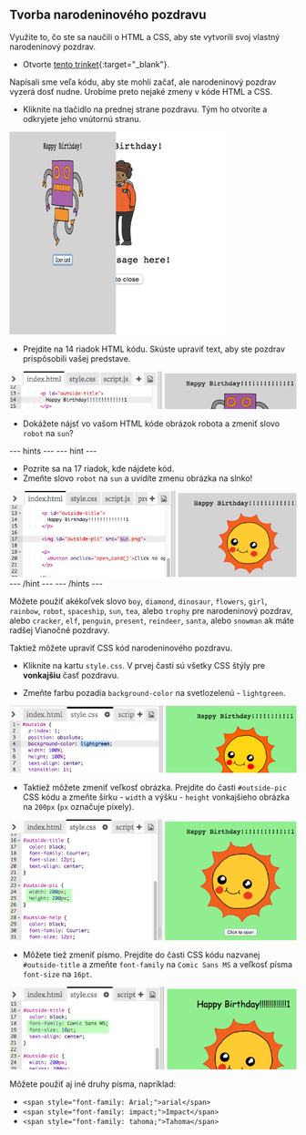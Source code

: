 ## Tvorba narodeninového pozdravu

Využite to, čo ste sa naučili o HTML a CSS, aby ste vytvorili svoj vlastný narodeninový pozdrav.

+ Otvorte [tento trinket](http://jumpto.cc/web-card){:target="_blank"}.

Napísali sme veľa kódu, aby ste mohli začať, ale narodeninový pozdrav vyzerá dosť nudne. Urobíme preto nejaké zmeny v kóde HTML a CSS.

+ Kliknite na tlačidlo na prednej strane pozdravu. Tým ho otvoríte a odkryjete jeho vnútornú stranu.

![snímka obrazovky](images/birthday-click.png)

+ Prejdite na 14 riadok HTML kódu. Skúste upraviť text, aby ste pozdrav prispôsobili vašej predstave.

![snímka obrazovky](images/birthday-card-html.png)

+ Dokážete nájsť vo vašom HTML kóde obrázok robota a zmeniť slovo `robot` na `sun`?

\--- hints \--- \--- hint \---

+ Pozrite sa na 17 riadok, kde nájdete kód.
+ Zmeňte slovo `robot` na `sun` a uvidíte zmenu obrázka na slnko!

![snímka obrazovky](images/birthday-card-sun.png) \--- /hint \--- \--- /hints \---

Môžete použiť akékoľvek slovo `boy`, `diamond`, `dinosaur`, `flowers`, `girl`, `rainbow`, `robot`, `spaceship`, `sun`, `tea`, alebo `trophy` pre narodeninový pozdrav, alebo `cracker`, `elf`, `penguin`, `present`, `reindeer`, `santa`, alebo `snowman` ak máte radšej Vianočné pozdravy.

Taktiež môžete upraviť CSS kód narodeninového pozdravu.

+ Kliknite na kartu `style.css`. V prvej časti sú všetky CSS štýly pre **vonkajšiu** časť pozdravu.

+ Zmeňte farbu pozadia `background-color` na svetlozelenú - `lightgreen`.

![snímka obrazovky](images/birthday-card-outside.png)

+ Taktiež môžete zmeniť veľkosť obrázka. Prejdite do časti `#outside-pic` CSS kódu a zmeňte šírku - `width` a výšku - `height` vonkajšieho obrázka na `200px` (`px` označuje pixely).

![snímka obrazovky](images/birthday-card-size.png)

+ Môžete tiež zmeniť písmo. Prejdite do časti CSS kódu nazvanej `#outside-title` a zmeňte `font-family` na `Comic Sans MS` a veľkosť písma `font-size` na `16pt`.

![snímka obrazovky](images/birthday-card-font.png)

Môžete použiť aj iné druhy písma, napríklad:

+ `<span style="font-family: Arial;">arial</span>`
+ `<span style="font-family: impact;">Impact</span>`
+ `<span style="font-family: tahoma;">Tahoma</span>`
